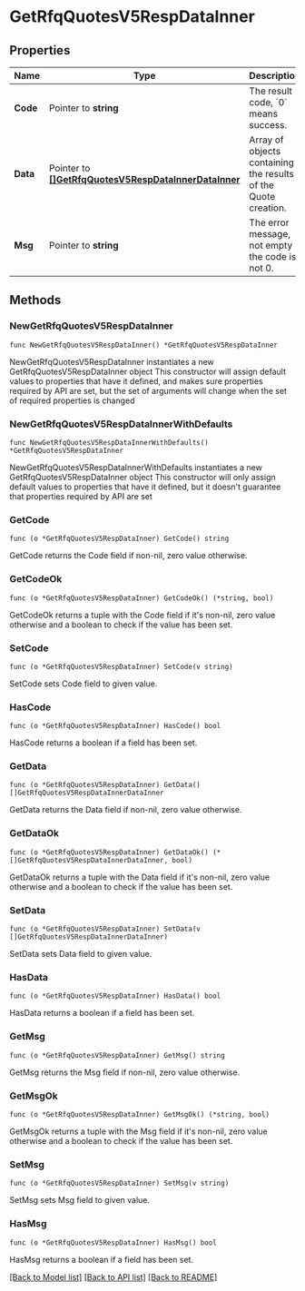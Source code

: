 # GetRfqQuotesV5RespDataInner

## Properties

Name | Type | Description | Notes
------------ | ------------- | ------------- | -------------
**Code** | Pointer to **string** | The result code, &#x60;0&#x60; means success. | [optional] [default to ""]
**Data** | Pointer to [**[]GetRfqQuotesV5RespDataInnerDataInner**](GetRfqQuotesV5RespDataInnerDataInner.md) | Array of objects containing the results of the Quote creation. | [optional] 
**Msg** | Pointer to **string** | The error message, not empty if the code is not 0. | [optional] [default to ""]

## Methods

### NewGetRfqQuotesV5RespDataInner

`func NewGetRfqQuotesV5RespDataInner() *GetRfqQuotesV5RespDataInner`

NewGetRfqQuotesV5RespDataInner instantiates a new GetRfqQuotesV5RespDataInner object
This constructor will assign default values to properties that have it defined,
and makes sure properties required by API are set, but the set of arguments
will change when the set of required properties is changed

### NewGetRfqQuotesV5RespDataInnerWithDefaults

`func NewGetRfqQuotesV5RespDataInnerWithDefaults() *GetRfqQuotesV5RespDataInner`

NewGetRfqQuotesV5RespDataInnerWithDefaults instantiates a new GetRfqQuotesV5RespDataInner object
This constructor will only assign default values to properties that have it defined,
but it doesn't guarantee that properties required by API are set

### GetCode

`func (o *GetRfqQuotesV5RespDataInner) GetCode() string`

GetCode returns the Code field if non-nil, zero value otherwise.

### GetCodeOk

`func (o *GetRfqQuotesV5RespDataInner) GetCodeOk() (*string, bool)`

GetCodeOk returns a tuple with the Code field if it's non-nil, zero value otherwise
and a boolean to check if the value has been set.

### SetCode

`func (o *GetRfqQuotesV5RespDataInner) SetCode(v string)`

SetCode sets Code field to given value.

### HasCode

`func (o *GetRfqQuotesV5RespDataInner) HasCode() bool`

HasCode returns a boolean if a field has been set.

### GetData

`func (o *GetRfqQuotesV5RespDataInner) GetData() []GetRfqQuotesV5RespDataInnerDataInner`

GetData returns the Data field if non-nil, zero value otherwise.

### GetDataOk

`func (o *GetRfqQuotesV5RespDataInner) GetDataOk() (*[]GetRfqQuotesV5RespDataInnerDataInner, bool)`

GetDataOk returns a tuple with the Data field if it's non-nil, zero value otherwise
and a boolean to check if the value has been set.

### SetData

`func (o *GetRfqQuotesV5RespDataInner) SetData(v []GetRfqQuotesV5RespDataInnerDataInner)`

SetData sets Data field to given value.

### HasData

`func (o *GetRfqQuotesV5RespDataInner) HasData() bool`

HasData returns a boolean if a field has been set.

### GetMsg

`func (o *GetRfqQuotesV5RespDataInner) GetMsg() string`

GetMsg returns the Msg field if non-nil, zero value otherwise.

### GetMsgOk

`func (o *GetRfqQuotesV5RespDataInner) GetMsgOk() (*string, bool)`

GetMsgOk returns a tuple with the Msg field if it's non-nil, zero value otherwise
and a boolean to check if the value has been set.

### SetMsg

`func (o *GetRfqQuotesV5RespDataInner) SetMsg(v string)`

SetMsg sets Msg field to given value.

### HasMsg

`func (o *GetRfqQuotesV5RespDataInner) HasMsg() bool`

HasMsg returns a boolean if a field has been set.


[[Back to Model list]](../README.md#documentation-for-models) [[Back to API list]](../README.md#documentation-for-api-endpoints) [[Back to README]](../README.md)


